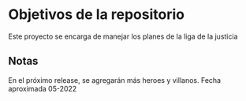 # Objetivos de la repositorio

Este proyecto se encarga de manejar los planes de la liga de la justicia


## Notas
En el próximo release, se agregarán más heroes y villanos.
Fecha aproximada 05-2022
